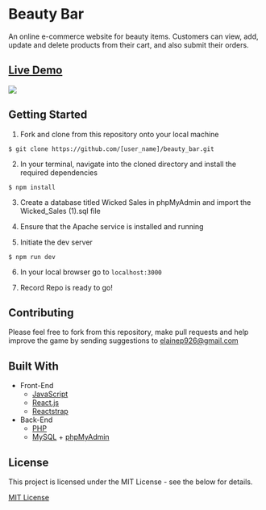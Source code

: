 # Beauty Bar

An online e-commerce website for beauty items. Customers can view, add, update and delete products from their cart, and also submit their orders.

## <a href="http://beautybar.elainevphan.com/">Live Demo </a>
![](./server/public/image/beautyBar1.gif)


## Getting Started

1. Fork and clone from this repository onto your local machine
```
$ git clone https://github.com/[user_name]/beauty_bar.git
```
2. In your terminal, navigate into the cloned directory and install the required dependencies
```
$ npm install
```
3. Create a database titled Wicked Sales in phpMyAdmin and import the Wicked_Sales (1).sql file

4. Ensure that the Apache service is installed and running

5. Initiate the dev server
```
$ npm run dev
```
6. In your local browser go to ```localhost:3000```

7. Record Repo is ready to go!

## Contributing

Please feel free to fork from this repository, make pull requests and help improve the game by sending suggestions to elainep926@gmail.com

## Built With

* Front-End
  * [JavaScript](https://www.ecma-international.org/publications/standards/Ecma-262.htm)
  * [React.js](https://reactjs.org/)
  * [Reactstrap](https://reactstrap.github.io/)
* Back-End
  * [PHP](https://php.net/)
  * [MySQL](https://www.mysql.com/) + [phpMyAdmin](https://www.phpmyadmin.net/)


## License

This project is licensed under the MIT License - see the below for details.

<a href="https://opensource.org/licenses/mit-license.php">MIT License</a>

